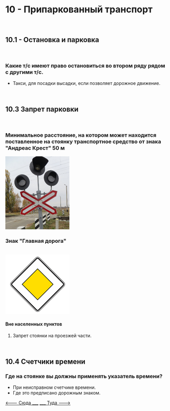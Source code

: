 <h1>10 - Припаркованный транспорт</h1>

<br>
<h2>10.1 - Остановка и парковка</h2>

<br>
<h3>Какие т/с имеют право остановиться во втором ряду рядом с другими т/с.</h3>
<ul>
<li>Такси, для посадки высадки, если позволяет дорожное движение.</li>
</ul>

<br>
<h2>10.3 Запрет парковки</h2>
<br>
<h3>Минимальное расстояние, на котором может находится поставленное на стоянку транспортное средство от знака "Андреас Крест" 50 м</h3>
<img src="/img/sign/andreas_cross.png" alt="andreas-cross" width="200"/>
<br>
<h3>Знак "Главная дорога"</h3>
<br>
<img src="/img/sign/main_road.png" alt="cng" width="200"/>
<br>
<h4>Вне населенных пунктов</h4>
<ol>
<li>Запрет стоянки на проезжей части.</li>
</ol>
<br>
<h2>10.4 Счетчики времени</h2>
<h3>Где на стоянке вы должны применять указатель времени?</h3>
<ul>
<li>При неисправном счетчике времени.</li>
<li>Где это предписано дорожным знаком.</li>
</ul>

[<--- Сюда ___](/09%20-%20maneuvering.md)
[___ Туда --->](/11%20-%20incident%20behavior.md)
